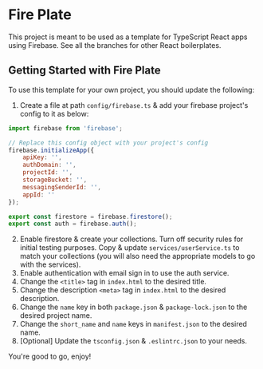 # Fire Plate

This project is meant to be used as a template for TypeScript React apps using Firebase. See all the branches for other React boilerplates.

## Getting Started with Fire Plate

To use this template for your own project, you should update the following:

1. Create a file at path `config/firebase.ts` & add your firebase project's config to it as below:

```javascript
import firebase from 'firebase';

// Replace this config object with your project's config
firebase.initializeApp({
	apiKey: '',
	authDomain: '',
	projectId: '',
	storageBucket: '',
	messagingSenderId: '',
	appId: ''
});

export const firestore = firebase.firestore();
export const auth = firebase.auth();
```

2. Enable firestore & create your collections. Turn off security rules for initial testing purposes. Copy & update `services/userService.ts` to match your collections (you will also need the appropriate models to go with the services).
3. Enable authentication with email sign in to use the auth service.
4. Change the `<title>` tag in `index.html` to the desired title.
5. Change the description `<meta>` tag in `index.html` to the desired description.
6. Change the `name` key in both `package.json` & `package-lock.json` to the desired project name.
7. Change the `short_name` and `name` keys in `manifest.json` to the desired name.
8. [Optional] Update the `tsconfig.json` & `.eslintrc.json` to your needs.

You're good to go, enjoy!
